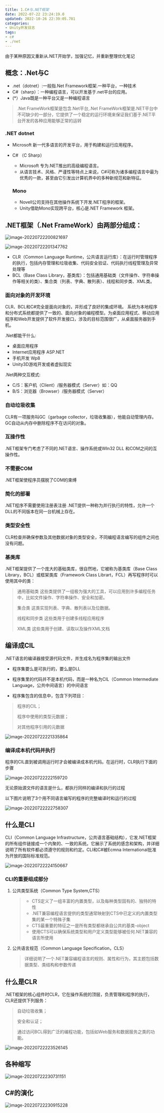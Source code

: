 ```yaml
---
title: 1.C#与.NET框架
date: 2022-07-22 23:24:19.0
updated: 2022-10-26 22:39:05.781
categories: 
- Unity开发日志
tags: 
- c#
- ./net
---
```


<p>由于某种原因又重新从.NET开始学，加强记忆，并重新整理优化笔记</p>
<h2>概念：.Net与C</h2>
<ul>
<li>.net（dotnet）:一般指.Net Framework框架.一种平台，一种技术</li>
<li>C#（sharp）：一种编程语言，可以开发基于.net平台的应用。</li>
<li>(*）Java既是一种平台又是一种编程语言</li>
</ul>
<blockquote>
<p>.Net FrameWork框架是包含.Net平台,.Net FrameWork框架是.NET平台中不可缺少的一部分，它提供了一个稳定的运行环境来保证我们基于.NET平台开发的各种应用能够正常的运转</p>
</blockquote>
<h3>.NET dotnet</h3>
<ul>
<li>
<p>Microsoft 新一代多语言的开发平台，用于构建和运行应用程序。</p>
</li>
<li>
<p>C# （C Sharp）</p>
<ul>
<li>Microsoft 专为.NET推出的高级编程语言。</li>
<li>从语言技术、风格、严谨性等特点上来说，C#可称为诸多编程语言中最为优秀的一款，甚至由它引发出计算机界中的多种新规范和新特征。</li>
</ul>
<h3>Mono</h3>
<ul>
<li>Novell公司支持在其他操作系统下开发.NET程序的框架。</li>
<li>Unity借助Mono实现跨平台，核心是.NET Framework 框架。</li>
</ul>
</li>
</ul>
<h2>.NET框架（.Net FrameWork）由两部分组成：</h2>
<p><img src="https://cdn.jsdelivr.net/gh/WRXinYue/PictureCDN/img/image-20220722200821697.png" alt="image-20220722200821697" /></p>
<p><img src="https://cdn.jsdelivr.net/gh/WRXinYue/PictureCDN/img/image-20220722201347762.png" alt="image-20220722201347762" /></p>
<ul>
<li>CLR（Common Language Runtime，公共语言运行库）：在运行时管理程序的执行，包括内存管理和垃圾收集、代码安全验证、代码执行线程管理及异常处理等</li>
<li>BCL（Base Class Library，基类库）：包括通用基础类（文件操作、字符串操作等相关的类）、集合类（列表、字典、散列表）、线程和同步类、XML类。</li>
</ul>
<h3>面向对象的开发环境</h3>
<p>CLR、BCL和C#完全是面向对象的，并形成了良好的集成环境。
系统为本地程序和分布式系统都提供了一致的、面向对象的编程模型。为桌面应用程式、移动应用程序和Web开发提供了软件开发接口，涉及的目标范围很广，从桌面服务器到手机。</p>
<p>.Net都能干什么:</p>
<ul>
<li>桌面应用程序</li>
<li>Internet应用程序 ASP.NET</li>
<li>手机开发 Wp8</li>
<li>Unity3D游戏开发或者虚拟现实</li>
</ul>
<p>.Net两种交互模式:</p>
<ul>
<li>C/S：客户机（Client）/服务器模式（Server）如：QQ</li>
<li>B/S：浏览器（Browser）/服务器模式（Server）</li>
</ul>
<h3>自动垃圾收集</h3>
<p>CLR有一项服务叫GC（garbage collector，垃圾收集器），他能自动管理内存。GC自动从内存中删除程序不在访问的对象。</p>
<h3>互操作性</h3>
<p>.NET框架专门考虑了不同的.NET语言、操作系统或WIn32 DLL 和COM之间的互操作性。</p>
<h3>不需要COM</h3>
<p>.NET框架使程序员摆脱了COM的束缚</p>
<h3>简化的部署</h3>
<p>.NET程序不需要使用注册表注册
.NET提供一种称为并行执行的特性，允许一个DLL的不同版本在同一台机械上存在。</p>
<h3>类型安全性</h3>
<p>CLR检查并确保参数及其他数据对象的类型安全，不同编程语言编写的组件之间也没有问题。</p>
<h3>基类库</h3>
<p>.NET框架提供了一个庞大的基础类库，很自然地，它被称为基类库（Base Class Library，BCL）或框架类库（Framework Class Librart，FCL）再写程序时可以使用其中的类：</p>
<blockquote>
<p>通用基础类     这些类提供了一组极为强大的工具，可以应用到许多编程任务中，比如文件操作、字符串操作、安全和加密。</p>
<p>集合类   这类实现列表、字典、散列表以及位数据。</p>
<p>线程和同步类    这些类用于创建多线程应用程序</p>
<p>XML类  这些类用于创建、读取以及操作XML文档</p>
</blockquote>
<h2>编译成CIL</h2>
<p>.NET语言的编译器接受源代码文件，并生成名为程序集的输出文件</p>
<ul>
<li>
<p>程序集要么是可执行的，要么是DLL</p>
</li>
<li>
<p>程序集里的代码并不是本机代码，而是一种名为CIL（Common Intermediate Language，公共中间语言）的中间语言</p>
</li>
<li>
<p>程序集包含的信息中，包含下列项目：</p>
</li>
</ul>
<blockquote>
<p>程序的CIL；</p>
<p>程序中使用的类型元数据；</p>
<p>对其他程序引用的元数据</p>
</blockquote>
<p><img src="https://cdn.jsdelivr.net/gh/WRXinYue/PictureCDN/img/image-20220722221335864.png" alt="image-20220722221335864" /></p>
<h3>编译成本机代码并执行</h3>
<p>程序的CIL直到被调用运行时才会被编译成本机代码。在运行时，CLR执行下面的步骤</p>
<p><img src="https://cdn.jsdelivr.net/gh/WRXinYue/PictureCDN/img/image-20220722222159720.png" alt="image-20220722222159720" /></p>
<p>无论原始源文件的语言是什么，都执行同样的编译和执行的过程</p>
<p>以下图片说明了3个用不同语言编写的程序的完整编译时和运行的过程</p>
<p><img src="https://cdn.jsdelivr.net/gh/WRXinYue/PictureCDN/img/image-20220722222758307.png" alt="image-20220722222758307" /></p>
<h2>什么是CLI</h2>
<p>CLI（Common Language Infrastructure，公共语言基础结构），它发.NET框架的所有组件链接成一个内聚的、一致的系统。它展示了系统的感念和架构，并详细说明了所有软件都必须遵守的规则和约定。CLI和C#被Ecmna International批准为开放的国际标准规范。</p>
<p><img src="https://cdn.jsdelivr.net/gh/WRXinYue/PictureCDN/img/image-20220722224150667.png" alt="image-20220722224150667" /></p>
<h3>CLI的重要组成部分</h3>
<ol>
<li>
<p>公共类型系统（Common Type System,CTS）</p>
<blockquote>
<ul>
<li>CTS定义了一组丰富的内置类型，以及每种类型固有的、独特的特性</li>
<li>.NET兼容编程语言提供的类型通常映射到CTS中已定义的内置类型集的某一个特殊子集</li>
<li>CTS最重要的特征之一是所有类型都继承自公共的基类-object</li>
<li>使用CTS可以确保系统类型和用户定义类型能够被任何.NET兼容的语言所使用</li>
</ul>
</blockquote>
</li>
<li>
<p>公共语言规范（Common Language Specification，CLS）</p>
<blockquote>
<p>详细说明了一个.NET兼容编程语言的规则、属性和行为，其主题包括数据类型、类结构和参数传递</p>
</blockquote>
</li>
</ol>
<h2>什么是CLR</h2>
<p>.NET框架的核心组件时CLR，它在操作系统的顶层，负责管理和程序的执行，CLR还提供下列服务：</p>
<blockquote>
<p>自动垃圾收集；</p>
<p>安全和认证；</p>
<p>通过访问BCL得到广泛的编程功能，包括如Web服务和数据服务之类的功能。</p>
</blockquote>
<p><img src="https://cdn.jsdelivr.net/gh/WRXinYue/PictureCDN/img/image-20220722223526145.png" alt="image-20220722223526145" /></p>
<h2>各种缩写</h2>
<p><img src="https://cdn.jsdelivr.net/gh/WRXinYue/PictureCDN/img/image-20220722230731151.png" alt="image-20220722230731151" /></p>
<h2>C#的演化</h2>
<p><img src="https://cdn.jsdelivr.net/gh/WRXinYue/PictureCDN/img/image-20220722230915228.png" alt="image-20220722230915228" /></p>